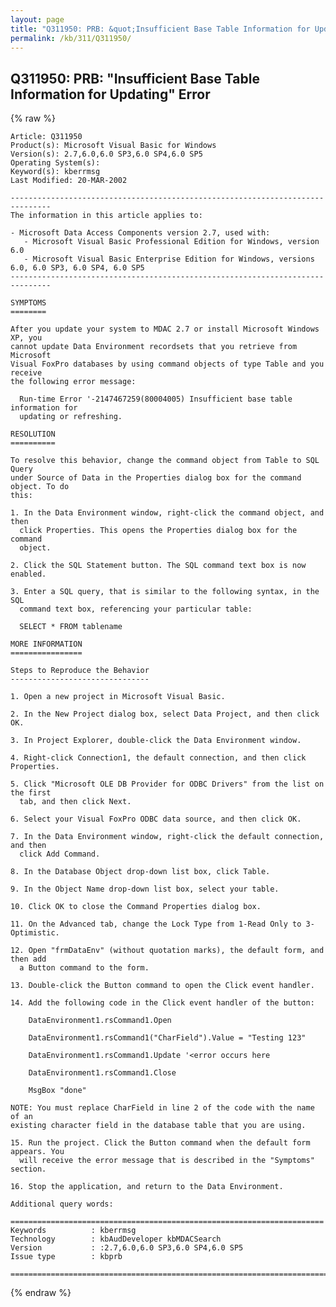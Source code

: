 ```yaml
---
layout: page
title: "Q311950: PRB: &quot;Insufficient Base Table Information for Updating&quot; Error"
permalink: /kb/311/Q311950/
---
```


## Q311950: PRB: &quot;Insufficient Base Table Information for Updating&quot; Error

{% raw %}

	Article: Q311950
	Product(s): Microsoft Visual Basic for Windows
	Version(s): 2.7,6.0,6.0 SP3,6.0 SP4,6.0 SP5
	Operating System(s): 
	Keyword(s): kberrmsg
	Last Modified: 20-MAR-2002
	
	-------------------------------------------------------------------------------
	The information in this article applies to:
	
	- Microsoft Data Access Components version 2.7, used with:
	   - Microsoft Visual Basic Professional Edition for Windows, version 6.0 
	   - Microsoft Visual Basic Enterprise Edition for Windows, versions 6.0, 6.0 SP3, 6.0 SP4, 6.0 SP5 
	-------------------------------------------------------------------------------
	
	SYMPTOMS
	========
	
	After you update your system to MDAC 2.7 or install Microsoft Windows XP, you
	cannot update Data Environment recordsets that you retrieve from Microsoft
	Visual FoxPro databases by using command objects of type Table and you receive
	the following error message:
	
	  Run-time Error '-2147467259(80004005) Insufficient base table information for
	  updating or refreshing.
	
	RESOLUTION
	==========
	
	To resolve this behavior, change the command object from Table to SQL Query
	under Source of Data in the Properties dialog box for the command object. To do
	this:
	
	1. In the Data Environment window, right-click the command object, and then
	  click Properties. This opens the Properties dialog box for the command
	  object.
	
	2. Click the SQL Statement button. The SQL command text box is now enabled.
	
	3. Enter a SQL query, that is similar to the following syntax, in the SQL
	  command text box, referencing your particular table:
	
	  SELECT * FROM tablename
	
	MORE INFORMATION
	================
	
	Steps to Reproduce the Behavior
	-------------------------------
	
	1. Open a new project in Microsoft Visual Basic.
	
	2. In the New Project dialog box, select Data Project, and then click OK.
	
	3. In Project Explorer, double-click the Data Environment window.
	
	4. Right-click Connection1, the default connection, and then click Properties.
	
	5. Click "Microsoft OLE DB Provider for ODBC Drivers" from the list on the first
	  tab, and then click Next.
	
	6. Select your Visual FoxPro ODBC data source, and then click OK.
	
	7. In the Data Environment window, right-click the default connection, and then
	  click Add Command.
	
	8. In the Database Object drop-down list box, click Table.
	
	9. In the Object Name drop-down list box, select your table.
	
	10. Click OK to close the Command Properties dialog box.
	
	11. On the Advanced tab, change the Lock Type from 1-Read Only to 3-Optimistic.
	
	12. Open "frmDataEnv" (without quotation marks), the default form, and then add
	  a Button command to the form.
	
	13. Double-click the Button command to open the Click event handler.
	
	14. Add the following code in the Click event handler of the button:
	
	    DataEnvironment1.rsCommand1.Open
	    
	    DataEnvironment1.rsCommand1("CharField").Value = "Testing 123"
	    
	    DataEnvironment1.rsCommand1.Update '<error occurs here
	    
	    DataEnvironment1.rsCommand1.Close
	      
	    MsgBox "done"
	
	NOTE: You must replace CharField in line 2 of the code with the name of an
	existing character field in the database table that you are using.
	
	15. Run the project. Click the Button command when the default form appears. You
	  will receive the error message that is described in the "Symptoms" section.
	
	16. Stop the application, and return to the Data Environment.
	
	Additional query words:
	
	======================================================================
	Keywords          : kberrmsg 
	Technology        : kbAudDeveloper kbMDACSearch
	Version           : :2.7,6.0,6.0 SP3,6.0 SP4,6.0 SP5
	Issue type        : kbprb
	
	=============================================================================
	

{% endraw %}
